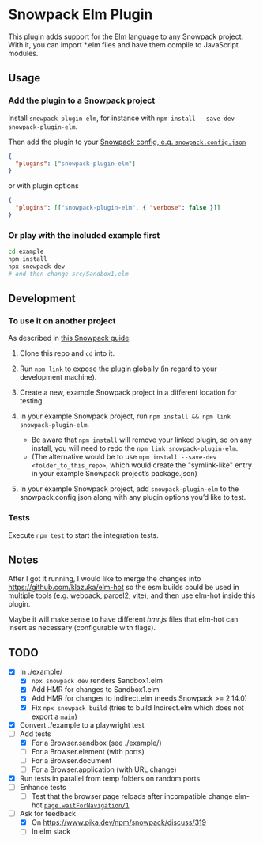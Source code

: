 # Snowpack Elm Plugin

This plugin adds support for the [Elm language](https://elm-lang.org) to any Snowpack project. With it, you can import \*.elm files and have them compile to JavaScript modules.

## Usage

### Add the plugin to a Snowpack project

Install `snowpack-plugin-elm`, for instance with `npm install --save-dev snowpack-plugin-elm`.

Then add the plugin to your [Snowpack config, e.g. `snowpack.config.json`](https://www.snowpack.dev/#config-files)

```json
{
  "plugins": ["snowpack-plugin-elm"]
}
```

or with plugin options

```json
{
  "plugins": [["snowpack-plugin-elm", { "verbose": false }]]
}
```

### Or play with the included example first

```sh
cd example
npm install
npx snowpack dev
# and then change src/Sandbox1.elm
```

## Development

### To use it on another project

As described in [this Snowpack guide](https://www.snowpack.dev/guides/plugins#develop-and-test):

1. Clone this repo and `cd` into it.

2. Run `npm link` to expose the plugin globally (in regard to your development machine).

3. Create a new, example Snowpack project in a different location for testing

4. In your example Snowpack project, run `npm install && npm link snowpack-plugin-elm`.

   - Be aware that `npm install` will remove your linked plugin, so on any install, you will need to redo the `npm link snowpack-plugin-elm`.
   - (The alternative would be to use `npm install --save-dev <folder_to_this_repo>`, which would create the "symlink-like" entry in your example Snowpack project’s package.json)

5. In your example Snowpack project, add `snowpack-plugin-elm` to the snowpack.config.json along with any plugin options you’d like to test.

### Tests

Execute `npm test` to start the integration tests.

## Notes

After I got it running, I would like to merge the changes into https://github.com/klazuka/elm-hot so the esm builds could be used in multiple tools (e.g. webpack, parcel2, vite), and then use elm-hot inside this plugin.

Maybe it will make sense to have different _hmr.js_ files that elm-hot can insert as necessary (configurable with flags).

## TODO

- [x] In ./example/
  - [x] `npx snowpack dev` renders Sandbox1.elm
  - [x] Add HMR for changes to Sandbox1.elm
  - [x] Add HMR for changes to Indirect.elm (needs Snowpack >= 2.14.0)
  - [x] Fix `npx snowpack build` (tries to build Indirect.elm which does not export a `main`)
- [x] Convert ./example to a playwright test
- [ ] Add tests
  - [x] For a Browser.sandbox (see ./example/)
  - [ ] For a Browser.element (with ports)
  - [ ] For a Browser.document
  - [ ] For a Browser.application (with URL change)
- [x] Run tests in parallel from temp folders on random ports
- [ ] Enhance tests
  - [ ] Test that the browser page reloads after incompatible change elm-hot [`page.waitForNavigation/1`](https://playwright.dev/#version=v1.4.2&path=docs%2Fapi.md&q=pagewaitfornavigationoptions)
- [ ] Ask for feedback
  - [x] On https://www.pika.dev/npm/snowpack/discuss/319
  - [ ] In elm slack
